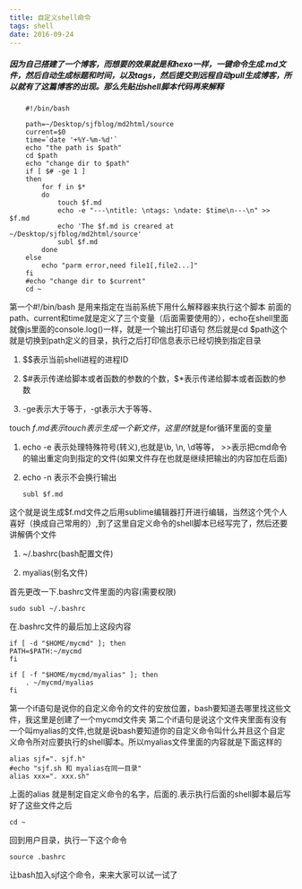 ```yaml
---
title: 自定义shell命令
tags: shell
date: 2016-09-24
---
```

##### 因为自己搭建了一个博客，而想要的效果就是和hexo一样，一键命令生成.md文件，然后自动生成标题和时间，以及tags，然后提交到远程自动pull生成博客，所以就有了这篇博客的出现。那么先贴出shell脚本代码再来解释
		#!/bin/bash

		path=~/Desktop/sjfblog/md2html/source
		current=$0
		time=`date '+%Y-%m-%d'`
		echo "the path is $path"
		cd $path
		echo "change dir to $path"
		if [ $# -ge 1 ]
		then
		    for f in $*
		    do  
		        touch $f.md
		        echo -e "---\ntitle: \ntags: \ndate: $time\n---\n" >> $f.md
		        echo 'The $f.md is creared at ~/Desktop/sjfblog/md2html/source'
		        subl $f.md
		    done
		else
		    echo "parm error,need file1[,file2...]"
		fi
		#echo "change dir to $current"
		cd ~
第一个#!/bin/bash 是用来指定在当前系统下用什么解释器来执行这个脚本
前面的path、current和time就是定义了三个变量（后面需要使用的），echo在shell里面就像js里面的console.log()一样，就是一个输出打印语句
然后就是cd $path这个就是切换到path定义的目录，执行之后打印信息表示已经切换到指定目录

1.  $$表示当前shell进程的进程ID

2.  $#表示传递给脚本或者函数的参数的个数，$*表示传递给脚本或者函数的参数

3.  -ge表示大于等于，-gt表示大于等等、

touch $f.md表示touch表示生成一个新文件，这里的$f就是for循环里面的变量

1.  echo -e 表示处理特殊符号(转义),也就是\b, \n, \d等等， >>表示把cmd命令的输出重定向到指定的文件(如果文件存在也就是继续把输出的内容加在后面)

2.  echo -n 表示不会换行输出
	
		subl $f.md

这个就是说生成$f.md文件之后用sublime编辑器打开进行编辑，当然这个凭个人喜好（换成自己常用的）,到了这里自定义命令的shell脚本已经写完了，然后还要讲解俩个文件

1. ~/.bashrc(bash配置文件)

2. myalias(别名文件)

首先更改一下.bashrc文件里面的内容(需要权限)

	sudo subl ~/.bashrc

在.bashrc文件的最后加上这段内容
	
	if [ -d "$HOME/mycmd" ]; then
    PATH=$PATH:~/mycmd
	fi

	if [ -f "$HOME/mycmd/myalias" ]; then
	    . ~/mycmd/myalias
	fi
第一个if语句是说你的自定义命令的文件的安放位置，bash要知道去哪里找这些文件，我这里是创建了一个mycmd文件夹
第二个if语句是说这个文件夹里面有没有一个叫myalias的文件,也就是说bash要知道你的自定义命令叫什么并且这个自定义命令所对应要执行的shell脚本。所以myalias文件里面的内容就是下面这样的

	alias sjf=". sjf.h"
	#echo "sjf.sh 和 myalias在同一目录"
	alias xxx=". xxx.sh"

上面的alias 就是制定自定义命令的名字，后面的.表示执行后面的shell脚本最后写好了这些文件之后

	cd ~
回到用户目录，执行一下这个命令
	
	source .bashrc
让bash加入sjf这个命令，来来大家可以试一试了